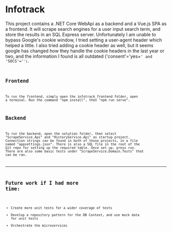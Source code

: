 # Infotrack

This project contains a .NET Core WebApi as a backend and a Vue.js SPA as a frontend. It will scrape search engines for a user input search term, and store the results in an SQL Express server. Unfortunately I am unable to bypass Google's cookie window, I tried setting a user-agent header which helped a little. I also tried adding a cookie header as well, but it seems google has changed how they handle the cookie headers in the last year or two, and the information I found is all outdated ('consent'='yes+<code>' and 'SOCS'='<code>').

## Frontend

To run the frontend, simply open the infotrack_frontend folder, open a terminal. Run the command "npm install", then "npm run serve".

## Backend

To run the backend, open the solution folder, then select "ScrapeService.Api" and "HistoryService.Api" as startup project. Connection strings can be found in both of those projects, in a file named "appsettings.json". There is also a SQL file in the root of the Git repo for setting up the required table. Once set up, press run. There are also some basic tests under "ScrapeService.Domain.Tests" that can be ran.

---

## Future work if I had more time:

- Create more unit tests for a wider coverage of tests
- Develop a repository pattern for the DB Context, and use mock data for unit tests
- Orchestrate the microservices
